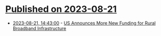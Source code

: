 # [Published on 2023-08-21](index.md)

* [2023-08-21, 14:43:00](https://news.slashdot.org/story/23/08/21/1442240/us-announces-more-new-funding-for-rural-broadband-infrastructure?utm_source=rss1.0mainlinkanon&utm_medium=feed) - [US Announces More New Funding for Rural Broadband Infrastructure](https://news.slashdot.org/story/23/08/21/1442240/us-announces-more-new-funding-for-rural-broadband-infrastructure?utm_source=rss1.0mainlinkanon&utm_medium=feed)
